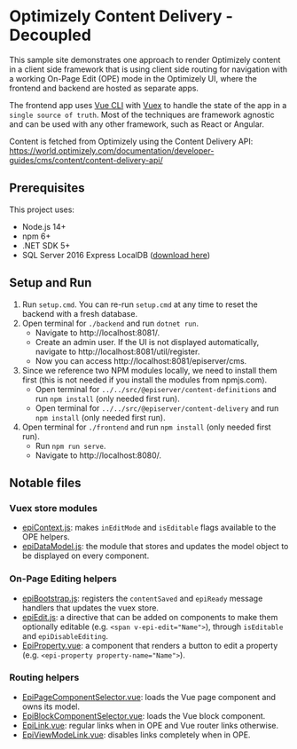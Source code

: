 # Optimizely Content Delivery - Decoupled

This sample site demonstrates one approach to render Optimizely content in a client side framework that is using client side routing for navigation with a working On-Page Edit (OPE) mode in the Optimizely UI, where the frontend and backend are hosted as separate apps.

The frontend app uses [Vue CLI](https://cli.vuejs.org/) with [Vuex](https://next.vuex.vuejs.org/) to handle the state of the app in a `single source of truth`. Most of the techniques are framework agnostic and can be used with any other framework, such as React or Angular.

Content is fetched from Optimizely using the Content Delivery API: https://world.optimizely.com/documentation/developer-guides/cms/content/content-delivery-api/

## Prerequisites

This project uses:
* Node.js 14+
* npm 6+
* .NET SDK 5+
* SQL Server 2016 Express LocalDB ([download here](https://www.microsoft.com/en-us/sql-server/sql-server-downloads))

## Setup and Run

1. Run `setup.cmd`. You can re-run `setup.cmd` at any time to reset the backend with a fresh database.
2. Open terminal for `./backend` and run `dotnet run`.
    * Navigate to http://localhost:8081/.
    * Create an admin user. If the UI is not displayed automatically, navigate to http://localhost:8081/util/register.
    * Now you can access http://localhost:8081/episerver/cms.
3. Since we reference two NPM modules locally, we need to install them first (this is not needed if you install the modules from npmjs.com).
    * Open terminal for `../../src/@episerver/content-definitions` and run `npm install` (only needed first run).
    * Open terminal for `../../src/@episerver/content-delivery` and run `npm install` (only needed first run).
4. Open terminal for `./frontend` and run `npm install` (only needed first run).
    * Run `npm run serve`.
    * Navigate to http://localhost:8080/.

## Notable files

### Vuex store modules

* [epiContext.js](frontend/src/store/modules/epiContext.js): makes `inEditMode` and `isEditable` flags available to the OPE helpers.
* [epiDataModel.js](frontend/src/store/modules/epiDataModel.js): the module that stores and updates the model object to be displayed on every component.

### On-Page Editing helpers

* [epiBootstrap.js](frontend/src/epiBootstrap.js): registers the `contentSaved` and `epiReady` message handlers that updates the vuex store.
* [epiEdit.js](frontend/src/directives/epiEdit.js): a directive that can be added on components to make them optionally editable (e.g. `<span v-epi-edit="Name">`), through `isEditable` and `epiDisableEditing`.
* [EpiProperty.vue](frontend/src/components/EpiProperty.vue): a component that renders a button to edit a property (e.g. `<epi-property property-name="Name">`).

### Routing helpers

* [EpiPageComponentSelector.vue](frontend/src/components/EpiPageComponentSelector.vue): loads the Vue page component and owns its model.
* [EpiBlockComponentSelector.vue](frontend/src/components/EpiBlockComponentSelector.vue): loads the Vue block component.
* [EpiLink.vue](frontend/src/components/EpiLink.vue): regular links when in OPE and Vue router links otherwise.
* [EpiViewModeLink.vue](frontend/src/components/EpiViewModeLink.vue): disables links completely when in OPE.

